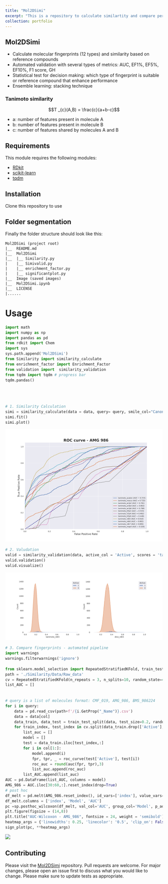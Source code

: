 ```yaml
---
title: "Mol2DSimi"
excerpt: "This is a repository to calculate similartity and compare performance of different types of fingerprints <br/><img src='/images/Mol2DSimi/simi.jpg'>"
collection: portfolio
---
```



## Mol2DSimi
- Calculate molecular fingerprints (12 types) and similarity based on reference compounds
- Automated validation with several types of metrics: AUC, EF1%, EF5%, EF10%, F1 score, GH
- Statistical test for decision making: which type of fingerprint is suitable or reference compound that enhance performance
- Ensemble learning: stacking technique

### Tanimoto similarity

$$T _{c}(A,B) = \frac{c}{a+b-c}$$

- a: number of features present in molecule A 
- b: number of features present in molecule B 
- c: number of features shared by molecules A and B


## Requirements

This module requires the following modules:

- [RDkit](https://www.rdkit.org/)
- [scikit-learn](https://scikit-learn.org/stable/)
- [tqdm](https://pypi.org/project/tqdm/)

## Installation
Clone this repository to use

## Folder segmentation

Finally the folder structure should look like this:

    Mol2DSimi (project root)
    |__  README.md
    |__  Mol2DSimi
    |__  |__ Similarity.py
    |    |__ Simivalid.py
    |    |__ enrichment_factor.py
    |    |__ significantplot.py
    |__  Image (saved images)
    |__  Mol2DSimi.ipynb 
    |__  LICENSE
    |......

# Usage

```python
import math
import numpy as np
import pandas as pd
from rdkit import Chem
import sys
sys.path.append('Mol2DSimi')
from Similarity import similarity_calculate
from enrichment_factor import Enrichment_Factor
from validation import  similarity_validation
from tqdm import tqdm # progress bar
tqdm.pandas()




# 1. Similarity Calculation
simi = similarity_calculate(data = data, query= query, smile_col="CanonSmiles", active_col='Active')
simi.fit()
simi.plot()
```

<img src='/images/Mol2DSimi/AMG_986.png'>


```python
# 2. Valudation
valid = similarity_validation(data, active_col = 'Active', scores = 'tanimoto',plot_type = 'roc', figsize = (14,10), query =i )
valid.validation()
valid.visualize()
```

<img src='/images/Mol2DSimi/AMG_986_rdk5.png'>

```python
# 3. Compare fingerprints - automated pipeline
import warnings
warnings.filterwarnings('ignore')

from sklearn.model_selection import RepeatedStratifiedKFold, train_test_split
path = './Similarity/Data/Raw_data'
cv = RepeatedStratifiedKFold(n_repeats = 3, n_splits=10, random_state=42)
list_AUC = []


# query is a list of molecules format: CMF_019, AMG_986, BMS_986224 
for i in query:
    data = pd.read_csv(path+f'/{i.GetProp("_Name")}.csv')
    data = data[col]
    data_train, data_test = train_test_split(data, test_size=0.2, random_state=42, stratify = data.Active)
    for train_index, test_index in cv.split(data_train.drop(['Active'], axis =1), data_train['Active']):
        list_auc = []
        model = []
        test = data_train.iloc[test_index,:]
        for i in col[1:]:
            model.append(i)
            fpr, tpr, _ = roc_curve(test['Active'], test[i])
            roc_auc = round(auc(fpr, tpr),3)
            list_auc.append(roc_auc)
        list_AUC.append(list_auc)
AUC = pd.DataFrame(list_AUC, columns = model)
AMG_986 = AUC.iloc[30:60,:].reset_index(drop=True)
# post hoc
df_melt = pd.melt(AMG_986.reset_index(), id_vars=['index'], value_vars=AUC.columns)
df_melt.columns = ['index', 'Model', 'AUC']
pc =sp.posthoc_wilcoxon(df_melt, val_col='AUC', group_col='Model', p_adjust='holm')
plt.figure(figsize = (14,8))
plt.title("AUC-Wilcoxon - AMG_986", fontsize = 24, weight = 'semibold')
heatmap_args = {'linewidths': 0.25, 'linecolor': '0.5', 'clip_on': False, 'square': True, 'cbar_ax_bbox': [0.80, 0.35, 0.04, 0.3]}
sign_plot(pc, **heatmap_args)
```
<img src='/images/Mol2DSimi/AMG_986_posthoc.png'>

## Contributing

Please visit the [Mol2DSimi](https://github.com/TieuLongPhan/Mol2DSimi) repository.
Pull requests are welcome. For major changes, please open an issue first to discuss what you would like to change. Please make sure to update tests as appropriate.

